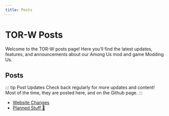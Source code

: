 ```yaml
---
title: Posts
---
```

# TOR-W Posts

Welcome to the TOR-W posts page! Here you’ll find the latest updates, features, and announcements about our Among Us mod and game Modding Us.

## Posts
::: tip Post Updates
Check back regularly for more updates and content!  
Most of the time, they are posted here, and on the Github page.
:::

- [Website Changes](/posts/tor-w-posts/website.html)
- [Planned Stuff :eyes:](/posts/tor-w-posts/planned.html)